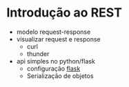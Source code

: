 # Introdução ao REST
 
- modelo request-response
- visualizar request e response
    - curl
    - thunder
- api simples no python/flask
    - configuração [flask](https://github.com/fscheidt/dev/blob/master/flask/setup-projeto-flask.md)
    - Serialização de objetos